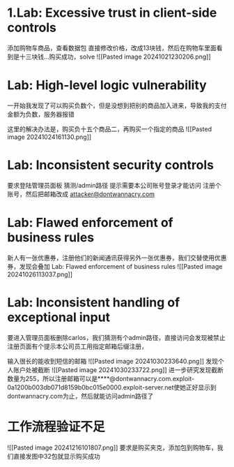# 1.Lab: Excessive trust in client-side controls
添加购物车商品，查看数据包
直接修改价格，改成13块钱，然后在购物车里面看到是十三块钱...购买成功，solve
![[Pasted image 20241021230206.png]]
# Lab: High-level logic vulnerability
一开始我发现了可以购买负数个，但是没想到把别的商品加入进来，导致我的支付金额为负数，服务器报错

这里的解决办法是，购买负十五个商品二，再购买一个指定的商品
![[Pasted image 20241024161130.png]]

# Lab: Inconsistent security controls
要求登陆管理员面板
猜测/admin路径
提示需要本公司账号登录才能访问
注册个账号，然后把邮箱改成 attacker@dontwannacry.com

# Lab: Flawed enforcement of business rules
新人有一张优惠券，注册他们的新闻通讯获得另外一张优惠券，我们交替使用优惠券，发现会叠加
Lab: Flawed enforcement of business rules
![[Pasted image 20241026113037.png]]

# Lab: Inconsistent handling of exceptional input
要进入管理员面板删除carlos，我们猜测有个admin路径，直接访问会发现被禁止
注册页面有个提示本公司员工用指定邮箱后缀注册，

输入很长的能收到短信的邮箱
![[Pasted image 20241030233640.png]]
发现个人账户处被截断
![[Pasted image 20241030233722.png]]
进一步研究发现截断数量为255，所以注册邮箱可以是****@dontwannacry.com.exploit-0a1200b003db071d8159b0bc015e0000.exploit-server.net使她正好显示到dontwannacry.com为止，然后就能访问admin路径了

# 工作流程验证不足
![[Pasted image 20241216101807.png]]
要求是购买夹克，添加包到购物车，我们直接发图中32包就显示购买成功
